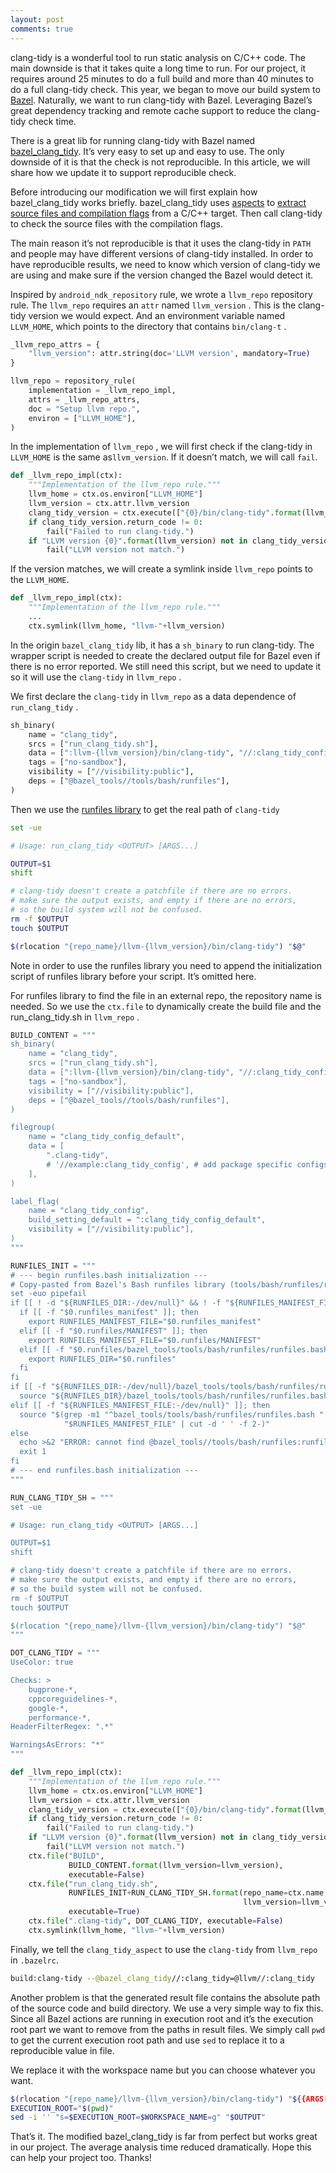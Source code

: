 ```yaml
---
layout: post
comments: true
---
```



clang-tidy is a wonderful tool to run static analysis on C/C++ code. The main
downside is that it takes quite a long time to run. For our project, it requires
around 25 minutes to do a full build and more than 40 minutes to do a full
clang-tidy check. This year, we began to move our build system to
[Bazel](https://bazel.build/). Naturally, we want to run clang-tidy with Bazel.
Leveraging Bazel’s great dependency tracking and remote cache support to reduce the clang-tidy check time.

There is a great lib for running clang-tidy with Bazel named
[bazel_clang_tidy](https://github.com/erenon/bazel_clang_tidy). It’s very easy
to set up and easy to use. The only downside of it is that the check is not
reproducible. In this article, we will share how we update it to support
reproducible check.

Before introducing our modification we will first explain how bazel_clang_tidy
works briefly. bazel_clang_tidy uses [aspects](https://bazel.build/rules/aspects)
to [extract source files and compilation flags](https://github.com/erenon/bazel_clang_tidy/blob/master/clang_tidy/clang_tidy.bzl)
from a C/C++ target. Then call clang-tidy to check the source files with the
compilation flags.

The main reason it’s not reproducible is that it uses the clang-tidy in `PATH`
and people may have different versions of clang-tidy installed. In order to have
reproducible results, we need to know which version of clang-tidy we are using
and make sure if the version changed the Bazel would detect it.

Inspired by `android_ndk_repository` rule, we wrote a `llvm_repo` repository
rule. The `llvm_repo` requires an `attr` named `llvm_version` . This is the
clang-tidy version we would expect. And an environment variable named
`LLVM_HOME`, which points to the directory that contains `bin/clang-t` .

```python
_llvm_repo_attrs = {
    "llvm_version": attr.string(doc='LLVM version', mandatory=True)
}

llvm_repo = repository_rule(
    implementation = _llvm_repo_impl,
    attrs = _llvm_repo_attrs,
    doc = "Setup llvm repo.",
    environ = ["LLVM_HOME"],
)
```

In the implementation of `llvm_repo` , we will first check if the clang-tidy in
`LLVM_HOME` is the same as`llvm_version`. If it doesn’t match, we will call `fail`.

```python
def _llvm_repo_impl(ctx):
    """Implementation of the llvm_repo rule."""
    llvm_home = ctx.os.environ["LLVM_HOME"]
    llvm_version = ctx.attr.llvm_version
    clang_tidy_version = ctx.execute(["{0}/bin/clang-tidy".format(llvm_home), "--version"])
    if clang_tidy_version.return_code != 0:
        fail("Failed to run clang-tidy.")
    if "LLVM version {0}".format(llvm_version) not in clang_tidy_version.stdout:
        fail("LLVM version not match.")

```

If the version matches, we will create a symlink inside `llvm_repo` points to
the `LLVM_HOME`.

```python
def _llvm_repo_impl(ctx):
    """Implementation of the llvm_repo rule."""
    ...
    ctx.symlink(llvm_home, "llvm-"+llvm_version)
```

In the origin `bazel_clang_tidy` lib, it has a `sh_binary` to run clang-tidy.
The wrapper script is needed to create the declared output file for Bazel even
if there is no error reported. We still need this script, but we need to update
it so it will use the `clang-tidy` in `llvm_repo` .

We first declare the `clang-tidy` in `llvm_repo` as a data dependence of
`run_clang_tidy` .

```python
sh_binary(
    name = "clang_tidy",
    srcs = ["run_clang_tidy.sh"],
    data = [":llvm-{llvm_version}/bin/clang-tidy", "//:clang_tidy_config"],
    tags = ["no-sandbox"],
    visibility = ["//visibility:public"],
    deps = ["@bazel_tools//tools/bash/runfiles"],
)
```

Then we use the [runfiles library](https://github.com/bazelbuild/bazel/blob/master/tools/bash/runfiles/runfiles.bash) to get the real path of `clang-tidy`

```bash
set -ue

# Usage: run_clang_tidy <OUTPUT> [ARGS...]

OUTPUT=$1
shift

# clang-tidy doesn't create a patchfile if there are no errors.
# make sure the output exists, and empty if there are no errors,
# so the build system will not be confused.
rm -f $OUTPUT
touch $OUTPUT

$(rlocation "{repo_name}/llvm-{llvm_version}/bin/clang-tidy") "$@"
```

Note in order to use the runfiles library you need to append the initialization
script of runfiles library before your script. It’s omitted here.

For runfiles library to find the file in an external repo, the repository name
is needed. So we use the `ctx.file` to dynamically create the build file and the
run_clang_tidy.sh in `llvm_repo` . 

```python
BUILD_CONTENT = """
sh_binary(
    name = "clang_tidy",
    srcs = ["run_clang_tidy.sh"],
    data = [":llvm-{llvm_version}/bin/clang-tidy", "//:clang_tidy_config"],
    tags = ["no-sandbox"],
    visibility = ["//visibility:public"],
    deps = ["@bazel_tools//tools/bash/runfiles"],
)

filegroup(
    name = "clang_tidy_config_default",
    data = [
        ".clang-tidy",
        # '//example:clang_tidy_config', # add package specific configs if needed
    ],
)

label_flag(
    name = "clang_tidy_config",
    build_setting_default = ":clang_tidy_config_default",
    visibility = ["//visibility:public"],
)
"""

RUNFILES_INIT = """
# --- begin runfiles.bash initialization ---
# Copy-pasted from Bazel's Bash runfiles library (tools/bash/runfiles/runfiles.bash).
set -euo pipefail
if [[ ! -d "${RUNFILES_DIR:-/dev/null}" && ! -f "${RUNFILES_MANIFEST_FILE:-/dev/null}" ]]; then
  if [[ -f "$0.runfiles_manifest" ]]; then
    export RUNFILES_MANIFEST_FILE="$0.runfiles_manifest"
  elif [[ -f "$0.runfiles/MANIFEST" ]]; then
    export RUNFILES_MANIFEST_FILE="$0.runfiles/MANIFEST"
  elif [[ -f "$0.runfiles/bazel_tools/tools/bash/runfiles/runfiles.bash" ]]; then
    export RUNFILES_DIR="$0.runfiles"
  fi
fi
if [[ -f "${RUNFILES_DIR:-/dev/null}/bazel_tools/tools/bash/runfiles/runfiles.bash" ]]; then
  source "${RUNFILES_DIR}/bazel_tools/tools/bash/runfiles/runfiles.bash"
elif [[ -f "${RUNFILES_MANIFEST_FILE:-/dev/null}" ]]; then
  source "$(grep -m1 "^bazel_tools/tools/bash/runfiles/runfiles.bash " \
            "$RUNFILES_MANIFEST_FILE" | cut -d ' ' -f 2-)"
else
  echo >&2 "ERROR: cannot find @bazel_tools//tools/bash/runfiles:runfiles.bash"
  exit 1
fi
# --- end runfiles.bash initialization ---
"""

RUN_CLANG_TIDY_SH = """
set -ue

# Usage: run_clang_tidy <OUTPUT> [ARGS...]

OUTPUT=$1
shift

# clang-tidy doesn't create a patchfile if there are no errors.
# make sure the output exists, and empty if there are no errors,
# so the build system will not be confused.
rm -f $OUTPUT
touch $OUTPUT

$(rlocation "{repo_name}/llvm-{llvm_version}/bin/clang-tidy") "$@"
"""

DOT_CLANG_TIDY = """
UseColor: true

Checks: >
    bugprone-*,
    cppcoreguidelines-*,
    google-*,
    performance-*,
HeaderFilterRegex: ".*"

WarningsAsErrors: "*"
"""

def _llvm_repo_impl(ctx):
    """Implementation of the llvm_repo rule."""
    llvm_home = ctx.os.environ["LLVM_HOME"]
    llvm_version = ctx.attr.llvm_version
    clang_tidy_version = ctx.execute(["{0}/bin/clang-tidy".format(llvm_home), "--version"])
    if clang_tidy_version.return_code != 0:
        fail("Failed to run clang-tidy.")
    if "LLVM version {0}".format(llvm_version) not in clang_tidy_version.stdout:
        fail("LLVM version not match.")
    ctx.file("BUILD",
             BUILD_CONTENT.format(llvm_version=llvm_version),
             executable=False)
    ctx.file("run_clang_tidy.sh",
             RUNFILES_INIT+RUN_CLANG_TIDY_SH.format(repo_name=ctx.name,
                                                    llvm_version=llvm_version),
             executable=True)
    ctx.file(".clang-tidy", DOT_CLANG_TIDY, executable=False)
    ctx.symlink(llvm_home, "llvm-"+llvm_version)
```

Finally, we tell the `clang_tidy_aspect` to use the `clang-tidy` from `llvm_repo` in `.bazelrc`.

```bash
build:clang-tidy --@bazel_clang_tidy//:clang_tidy=@llvm//:clang_tidy
```

Another problem is that the generated result file contains the absolute path of
the source code and build directory. We use a very simple way to fix this.
Since all Bazel actions are running in execution root and it’s the execution
root part we want to remove from the paths in result files. We simply call `pwd`
to get the current execution root path and use `sed` to replace it to a
reproducible value in file.

We replace it with the workspace name but you can choose whatever you want.

```bash
$(rlocation "{repo_name}/llvm-{llvm_version}/bin/clang-tidy") "${{ARGS[@]}}"
EXECUTION_ROOT="$(pwd)"
sed -i '' "s=$EXECUTION_ROOT=$WORKSPACE_NAME=g" "$OUTPUT"
```

That’s it. The modified bazel_clang_tidy is far from perfect but works great in
our project. The average analysis time reduced dramatically. Hope this can help
your project too. Thanks!

